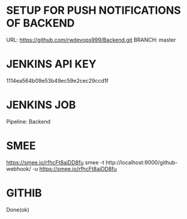 # SETUP FOR PUSH NOTIFICATIONS OF BACKEND

URL: https://github.com/rwdevops999/Backend.git
BRANCH: master

# JENKINS API KEY

1114ea564b09e53b49ec59e2cec29ccd1f

# JENKINS JOB

Pipeline: Backend

# SMEE

https://smee.io/rfhcFt8ajDD8fu
smee -t http://localhost:9000/github-webhook/ -u https://smee.io/rfhcFt8ajDD8fu

# GITHIB

Done(ok)
